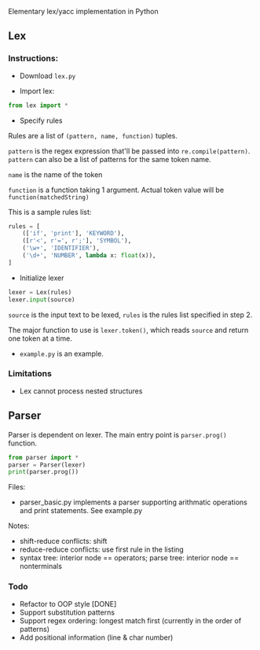 Elementary lex/yacc implementation in Python

Lex
-----
### Instructions:

* Download `lex.py`

* Import lex:

```python
from lex import *
```

* Specify rules

Rules are a list of `(pattern, name, function)` tuples. 

`pattern` is the regex expression that'll be passed into `re.compile(pattern)`. `pattern` can also be a list of patterns for the same token name.

`name` is the name of the token

`function` is a function taking 1 argument. Actual token value will be `function(matchedString)`

This is a sample rules list:

```python
rules = [
    (['if', 'print'], 'KEYWORD'),
    ([r'<', r'=', r';'], 'SYMBOL'),
    ('\w+', 'IDENTIFIER'),
    ('\d+', 'NUMBER', lambda x: float(x)),
]
```


* Initialize lexer

```python
lexer = Lex(rules)
lexer.input(source)
```

`source` is the input text to be lexed, `rules` is the rules list specified in step 2.

The major function to use is `lexer.token()`, which reads `source` and return one token at a time. 

*  `example.py` is an example.

### Limitations
* Lex cannot process nested structures

Parser
------
Parser is dependent on lexer. The main entry point is `parser.prog()` function.

```python
from parser import *
parser = Parser(lexer)
print(parser.prog())
```

Files:

* parser_basic.py implements a parser supporting arithmatic operations and print statements. See example.py

Notes:

* shift-reduce conflicts: shift
* reduce-reduce conflicts: use first rule in the listing
* syntax tree: interior node == operators; parse tree: interior node == nonterminals


### Todo
* Refactor to OOP style [DONE]
* Support substitution patterns
* Support regex ordering: longest match first (currently in the order of patterns)
* Add positional information (line & char number)


